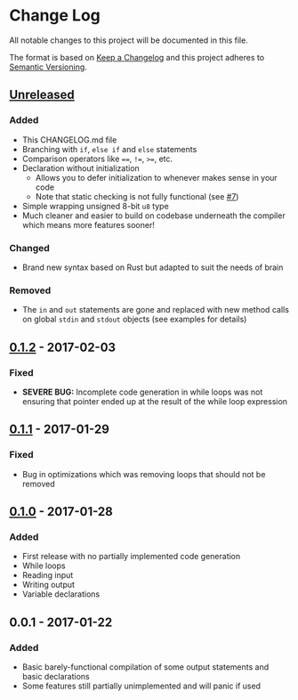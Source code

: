 # Change Log

All notable changes to this project will be documented in this file.

The format is based on [Keep a Changelog](http://keepachangelog.com/)
and this project adheres to [Semantic Versioning](http://semver.org/).

## [Unreleased]
### Added
- This CHANGELOG.md file
- Branching with `if`, `else if` and `else` statements
- Comparison operators like `==`, `!=`, `>=`, etc.
- Declaration without initialization
  - Allows you to defer initialization to whenever makes sense in your code
  - Note that static checking is not fully functional
    (see [#7](https://github.com/brain-lang/brain/issues/7))
- Simple wrapping unsigned 8-bit `u8` type
- Much cleaner and easier to build on codebase underneath the compiler which
  means more features sooner!

### Changed
- Brand new syntax based on Rust but adapted to suit the needs of brain

### Removed
- The `in` and `out` statements are gone and replaced with
  new method calls on global `stdin` and `stdout` objects (see examples for details)

## [0.1.2] - 2017-02-03
### Fixed
- **SEVERE BUG:** Incomplete code generation in while loops was not ensuring that
  pointer ended up at the result of the while loop expression

## [0.1.1] - 2017-01-29
### Fixed
- Bug in optimizations which was removing loops that should not be removed

## [0.1.0] - 2017-01-28
### Added
- First release with no partially implemented code generation
- While loops
- Reading input
- Writing output
- Variable declarations

## 0.0.1 - 2017-01-22
### Added
- Basic barely-functional compilation of some output statements and basic
  declarations
- Some features still partially unimplemented and will panic if used

[Unreleased]: https://github.com/brain-lang/brain/compare/v0.1.2...develop
[0.1.2]: https://github.com/brain-lang/brain/compare/v0.1.1...v0.1.2
[0.1.1]: https://github.com/brain-lang/brain/compare/v0.1.0...v0.1.1
[0.1.0]: https://github.com/brain-lang/brain/compare/v0.0.1...v0.1.0
